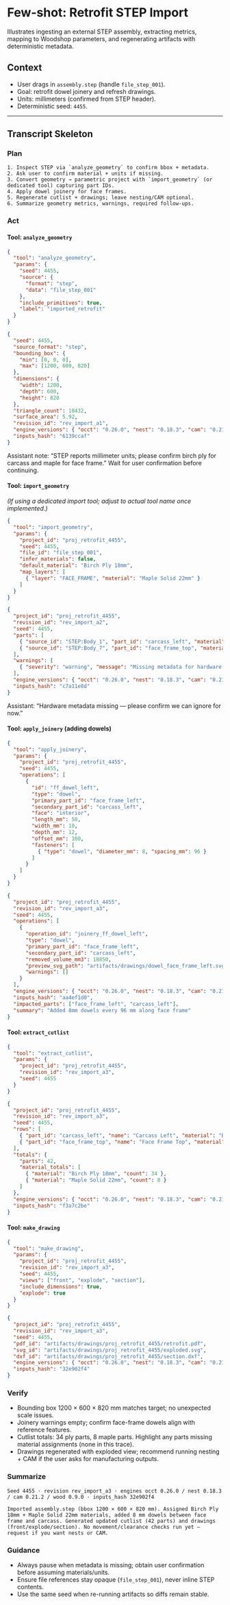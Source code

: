 # Few-shot: Retrofit STEP Import

Illustrates ingesting an external STEP assembly, extracting metrics, mapping to Woodshop parameters, and regenerating artifacts with deterministic metadata.

## Context
- User drags in `assembly.step` (handle `file_step_001`).
- Goal: retrofit dowel joinery and refresh drawings.
- Units: millimeters (confirmed from STEP header).
- Deterministic seed: `4455`.

---

## Transcript Skeleton

### Plan
```
1. Inspect STEP via `analyze_geometry` to confirm bbox + metadata.
2. Ask user to confirm material + units if missing.
3. Convert geometry → parametric project with `import_geometry` (or dedicated tool) capturing part IDs.
4. Apply dowel joinery for face frames.
5. Regenerate cutlist + drawings; leave nesting/CAM optional.
6. Summarize geometry metrics, warnings, required follow-ups.
```

### Act

#### Tool: `analyze_geometry`
```json
{
  "tool": "analyze_geometry",
  "params": {
    "seed": 4455,
    "source": {
      "format": "step",
      "data": "file_step_001"
    },
    "include_primitives": true,
    "label": "imported_retrofit"
  }
}
```
```json
{
  "seed": 4455,
  "source_format": "step",
  "bounding_box": {
    "min": [0, 0, 0],
    "max": [1200, 600, 820]
  },
  "dimensions": {
    "width": 1200,
    "depth": 600,
    "height": 820
  },
  "triangle_count": 18432,
  "surface_area": 5.92,
  "revision_id": "rev_import_a1",
  "engine_versions": { "occt": "0.26.0", "nest": "0.18.3", "cam": "0.21.2", "wood": "0.9.0", "schemas": "0.2.0" },
  "inputs_hash": "6139ccaf"
}
```

Assistant note: “STEP reports millimeter units; please confirm birch ply for carcass and maple for face frame.” Wait for user confirmation before continuing.

#### Tool: `import_geometry`
*(If using a dedicated import tool; adjust to actual tool name once implemented.)*
```json
{
  "tool": "import_geometry",
  "params": {
    "project_id": "proj_retrofit_4455",
    "seed": 4455,
    "file_id": "file_step_001",
    "infer_materials": false,
    "default_material": "Birch Ply 18mm",
    "map_layers": [
      { "layer": "FACE_FRAME", "material": "Maple Solid 22mm" }
    ]
  }
}
```
```json
{
  "project_id": "proj_retrofit_4455",
  "revision_id": "rev_import_a2",
  "seed": 4455,
  "parts": [
    { "source_id": "STEP:Body_1", "part_id": "carcass_left", "material": "Birch Ply 18mm" },
    { "source_id": "STEP:Body_7", "part_id": "face_frame_top", "material": "Maple Solid 22mm" }
  ],
  "warnings": [
    { "severity": "warning", "message": "Missing metadata for hardware features", "part_id": null }
  ],
  "engine_versions": { "occt": "0.26.0", "nest": "0.18.3", "cam": "0.21.2", "wood": "0.9.0", "schemas": "0.2.0" },
  "inputs_hash": "c7a11e8d"
}
```

Assistant: “Hardware metadata missing — please confirm we can ignore for now.”

#### Tool: `apply_joinery` (adding dowels)
```json
{
  "tool": "apply_joinery",
  "params": {
    "project_id": "proj_retrofit_4455",
    "seed": 4455,
    "operations": [
      {
        "id": "ff_dowel_left",
        "type": "dowel",
        "primary_part_id": "face_frame_left",
        "secondary_part_id": "carcass_left",
        "face": "interior",
        "length_mm": 50,
        "width_mm": 10,
        "depth_mm": 12,
        "offset_mm": 100,
        "fasteners": [
          { "type": "dowel", "diameter_mm": 8, "spacing_mm": 96 }
        ]
      }
    ]
  }
}
```
```json
{
  "project_id": "proj_retrofit_4455",
  "revision_id": "rev_import_a3",
  "seed": 4455,
  "operations": [
    {
      "operation_id": "joinery_ff_dowel_left",
      "type": "dowel",
      "primary_part_id": "face_frame_left",
      "secondary_part_id": "carcass_left",
      "removed_volume_mm3": 18850,
      "preview_svg_path": "artifacts/drawings/dowel_face_frame_left.svg",
      "warnings": []
    }
  ],
  "engine_versions": { "occt": "0.26.0", "nest": "0.18.3", "cam": "0.21.2", "wood": "0.9.0", "schemas": "0.2.0" },
  "inputs_hash": "aa4ef1d0",
  "impacted_parts": ["face_frame_left", "carcass_left"],
  "summary": "Added 8mm dowels every 96 mm along face frame"
}
```

#### Tool: `extract_cutlist`
```json
{
  "tool": "extract_cutlist",
  "params": {
    "project_id": "proj_retrofit_4455",
    "revision_id": "rev_import_a3",
    "seed": 4455
  }
}
```
```json
{
  "project_id": "proj_retrofit_4455",
  "revision_id": "rev_import_a3",
  "seed": 4455,
  "rows": [
    { "part_id": "carcass_left", "name": "Carcass Left", "material": "Birch Ply 18mm", "length_mm": 820, "width_mm": 600, "thickness_mm": 18, "quantity": 1, "grain": "length" },
    { "part_id": "face_frame_top", "name": "Face Frame Top", "material": "Maple Solid 22mm", "length_mm": 1200, "width_mm": 70, "thickness_mm": 22, "quantity": 1, "grain": "length" }
  ],
  "totals": {
    "parts": 42,
    "material_totals": [
      { "material": "Birch Ply 18mm", "count": 34 },
      { "material": "Maple Solid 22mm", "count": 8 }
    ]
  },
  "engine_versions": { "occt": "0.26.0", "nest": "0.18.3", "cam": "0.21.2", "wood": "0.9.0", "schemas": "0.2.0" },
  "inputs_hash": "f3a7c2be"
}
```

#### Tool: `make_drawing`
```json
{
  "tool": "make_drawing",
  "params": {
    "project_id": "proj_retrofit_4455",
    "revision_id": "rev_import_a3",
    "seed": 4455,
    "views": ["front", "explode", "section"],
    "include_dimensions": true,
    "explode": true
  }
}
```
```json
{
  "project_id": "proj_retrofit_4455",
  "revision_id": "rev_import_a3",
  "seed": 4455,
  "pdf_id": "artifacts/drawings/proj_retrofit_4455/retrofit.pdf",
  "svg_id": "artifacts/drawings/proj_retrofit_4455/exploded.svg",
  "dxf_id": "artifacts/drawings/proj_retrofit_4455/section.dxf",
  "engine_versions": { "occt": "0.26.0", "nest": "0.18.3", "cam": "0.21.2", "wood": "0.9.0", "schemas": "0.2.0" },
  "inputs_hash": "32e902f4"
}
```

### Verify
- Bounding box 1200 × 600 × 820 mm matches target; no unexpected scale issues.
- Joinery warnings empty; confirm face-frame dowels align with reference features.
- Cutlist totals: 34 ply parts, 8 maple parts. Highlight any parts missing material assignments (none in this trace).
- Drawings regenerated with exploded view; recommend running nesting + CAM if the user asks for manufacturing outputs.

### Summarize
```
Seed 4455 · revision rev_import_a3 · engines occt 0.26.0 / nest 0.18.3 / cam 0.21.2 / wood 0.9.0 · inputs_hash 32e902f4

Imported assembly.step (bbox 1200 × 600 × 820 mm). Assigned Birch Ply 18mm + Maple Solid 22mm materials, added 8 mm dowels between face frame and carcass. Generated updated cutlist (42 parts) and drawings (front/explode/section). No movement/clearance checks run yet — request if you want nests or CAM.
```

### Guidance
- Always pause when metadata is missing; obtain user confirmation before assuming materials/units.
- Ensure file references stay opaque (`file_step_001`), never inline STEP contents.
- Use the same seed when re-running artifacts so diffs remain stable.
